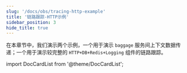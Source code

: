 ```yaml
---
slug: '/docs/obs/tracing-http-example'
title: '链路跟踪-HTTP示例'
sidebar_position: 3
hide_title: true
---
```



在本章节中，我们演示两个示例，一个用于演示 `baggage` 服务间上下文数据传递；一个用于演示较完整的 `HTTP+DB+Redis+Logging` 组件的链路跟踪。

import DocCardList from '@theme/DocCardList';

<DocCardList />